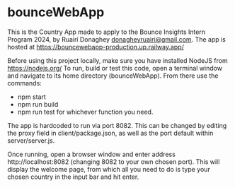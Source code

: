 # bounceWebApp
This is the Country App made to apply to the Bounce Insights Intern Program 2024, by Ruairí Donaghey donagheyruairi@gmail.com.
The app is hosted at https://bouncewebapp-production.up.railway.app/

Before using this project locally, make sure you have installed NodeJS from https://nodejs.org/
To run, build or test this code, open a terminal window and navigate to its home directory (bounceWebApp). 
From there use the commands:
- npm start
- npm run build
- npm run test
for whichever function you need.

The app is hardcoded to run via port 8082. This can be changed by editing the proxy field in client/package.json, 
as well as the port default within server/server.js.

Once running, open a browser window and enter address http://localhost:8082 (changing 8082 to your own chosen port).
This will display the welcome page, from which all you need to do is type your chosen country in the input bar and hit enter.